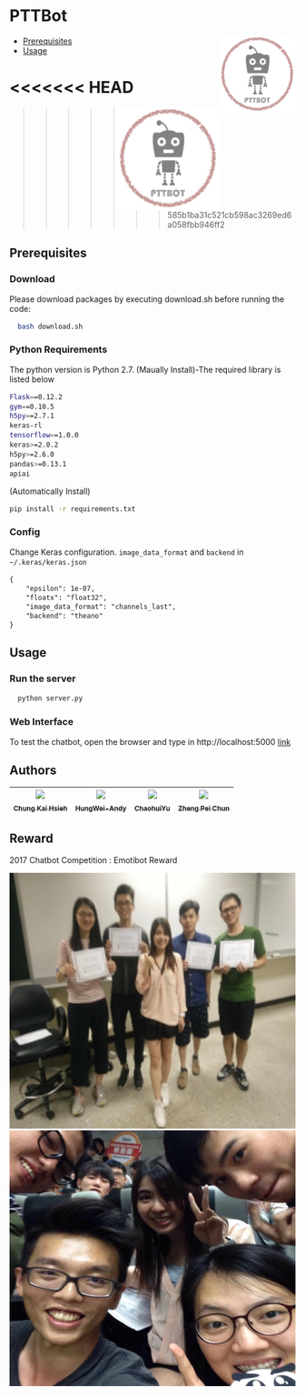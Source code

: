 # PTTBot
<img align="right" width="135" height="135"
     title="PTTBot logo" src="./images/pttbot_icon.png">
* [Prerequisites](#prerequisites)
* [Usage](#usage)

<<<<<<< HEAD
=======
<img align="right" width="180" height="180"
     title="PTTBot logo" src="./images/pttbot_icon.png">
>>>>>>> 585b1ba31c521cb598ac3269ed6a058fbb946ff2


## Prerequisites
### Download
Please download packages by executing download.sh before running the code:
```bash
  bash download.sh
```

### Python Requirements
The python version is Python 2.7.
(Maually Install)-The required library is listed below 
```bash
Flask==0.12.2
gym==0.10.5
h5py==2.7.1
keras-rl
tensorflow==1.0.0
keras>=2.0.2
h5py>=2.6.0
pandas>=0.13.1
apiai
```
(Automatically Install)
```bash
pip install -r requirements.txt
```

### Config
Change Keras configuration.
`image_data_format` and `backend` in `~/.keras/keras.json`
```
{
    "epsilon": 1e-07,
    "floatx": "float32",
    "image_data_format": "channels_last",
    "backend": "theano"
}
```

## Usage
### Run the server
```bash
  python server.py
```

### Web Interface
To test the chatbot, open the browser and type in http://localhost:5000 [link](http://localhost:5000)


## Authors
| [<img src="https://avatars3.githubusercontent.com/u/17563176?s=460&v=4" width="110px;"/><br /><sub><b>Chung Kai Hsieh</b></sub>](https://github.com/account)<br />        | [<img src="https://avatars0.githubusercontent.com/u/22479778?s=460&v=4" width="110px;"/><br /><sub><b>HungWei-Andy</b></sub>](https://github.com/HungWei-Andy)<br />  | [<img src="https://avatars0.githubusercontent.com/u/24911155?s=460&v=4" width="110px;"/><br /><sub><b>ChaohuiYu</b></sub>](https://github.com/ChaohuiYu)<br />          | [<img src="https://scontent.fkhh1-2.fna.fbcdn.net/v/t1.0-9/600984_382974335099334_1394295018_n.jpg?_nc_cat=0&_nc_eui2=v1%3AAeFtsIiDXhJctKU_uHiLGHyxIPQwqTW05v5zzQgkbXJXMSXwXKB8whndBJlFUGyy10L5KVE2QyTA6-CZWt0t4LRGrYRoIo2EskGN2jvTm8oEjg&oh=4a3114031fe396334dd22e3c2ee70839&oe=5B68F9E9" width="110px;"/><br /><sub><b>Zheng Pei Chun</b></sub>](https://www.facebook.com/rubbincheng?ref=br_rs)<br /> 
|:---:|:---:|:---:|:---:|
## Reward
2017 Chatbot Competition : Emotibot Reward
<p align="left">
<img src="./images/reward_people.png" alt="Reward picture" width="654" height="450"> <img src="./images/certificate.png" alt="Certificate" width="654" height="450">   
</p>


